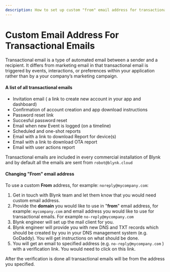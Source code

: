```yaml
---
description: How to set up custom "from" email address for transactional emails in Blynk
---
```


# Custom Email Address For Transactional Emails

Transactional email is a type of automated email between a sender and a recipient. It differs from marketing email in that transactional email is triggered by events, interactions, or preferences within your application rather than by a your company’s marketing campaign.

#### **A list of all transactional emails**  <a href="#a-list-of-all-transactional-emails-blynk-can-send-on-your-behalf" id="a-list-of-all-transactional-emails-blynk-can-send-on-your-behalf"></a>

* Invitation email ( a link to create new account in your app and dashboard)
* Confirmation of account creation and app download instructions
* Password reset link
* Succesful password reset
* Email when new Event is logged (on a timeline)
* Scheduled and one-shot reports
* Email with a link to download Report for device(s)
* Email with a link to download OTA report
* Email with user actions report

Transactional emails are included in every commercial installation of Blynk and by default all the emails are sent from `robot@blynk.cloud`

#### Changing "From" email address <a href="#changing-from-email-address" id="changing-from-email-address"></a>

To use a custom **From** address, for example: `noreply@mycompany.com`:

1. Get in touch with Blynk team and let them know that you would need custom email address.
2. Provide the **domain** you would like to use in "**from**" email address, for example: `mycompany.com` and email address you would like to use for transactional emails. For example `no-reply@mycompany.com`
3. Blynk engineer will set up the mail client for you.
4. Blynk engineer will provide you with new DNS and TXT records which should be created by you in your DNS management system (e.g. GoDaddy). You will get instructions on what should be done.
5. You will get an email to specified address (e.g. `no-reply@mycompany.com` ) with a verification link. You would need to click on this link.

After the verification is done all transactional emails will be from the address you specified.
